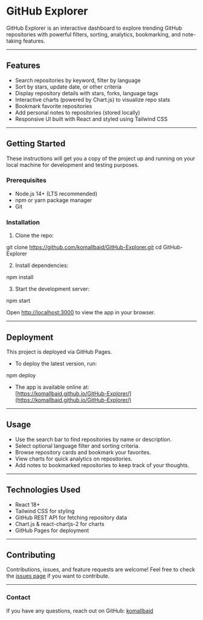 # GitHub Explorer

GitHub Explorer is an interactive dashboard to explore trending GitHub repositories with powerful filters, sorting, analytics, bookmarking, and note-taking features.

---

## Features

- Search repositories by keyword, filter by language
- Sort by stars, update date, or other criteria
- Display repository details with stars, forks, language tags
- Interactive charts (powered by Chart.js) to visualize repo stats
- Bookmark favorite repositories
- Add personal notes to repositories (stored locally)
- Responsive UI built with React and styled using Tailwind CSS

---

## Getting Started

These instructions will get you a copy of the project up and running on your local machine for development and testing purposes.

### Prerequisites

- Node.js 14+ (LTS recommended)
- npm or yarn package manager
- Git

### Installation

1. Clone the repo:

git clone https://github.com/komallbaid/GitHub-Explorer.git
cd GitHub-Explorer

2. Install dependencies:

npm install


3. Start the development server:

npm start


Open [http://localhost:3000](http://localhost:3000) to view the app in your browser.

---

## Deployment

This project is deployed via GitHub Pages.

- To deploy the latest version, run:

npm deploy 


- The app is available online at:  
  [https://komallbaid.github.io/GitHub-Explorer/](https://komallbaid.github.io/GitHub-Explorer/)

---

## Usage

- Use the search bar to find repositories by name or description.
- Select optional language filter and sorting criteria.
- Browse repository cards and bookmark your favorites.
- View charts for quick analytics on repositories.
- Add notes to bookmarked repositories to keep track of your thoughts.

---

## Technologies Used

- React 18+
- Tailwind CSS for styling
- GitHub REST API for fetching repository data
- Chart.js & react-chartjs-2 for charts
- GitHub Pages for deployment

---

## Contributing

Contributions, issues, and feature requests are welcome! Feel free to check the [issues page](https://github.com/komallbaid/GitHub-Explorer/issues) if you want to contribute.

---


### Contact

If you have any questions, reach out on GitHub: [komallbaid](https://github.com/komallbaid)

